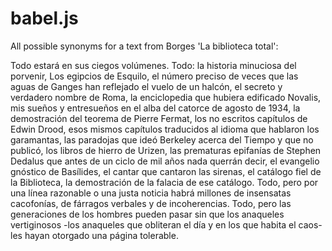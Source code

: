 # babel.js
All possible synonyms for a text from Borges 'La biblioteca total':

Todo estará en sus ciegos volúmenes. Todo: la historia minuciosa del porvenir,
Los egipcios de Esquilo, el número preciso de veces que las aguas de Ganges han
reflejado el vuelo de un halcón, el secreto y verdadero nombre de Roma, la
enciclopedia que hubiera edificado Novalis, mis sueños y entresueños en el alba
del catorce de agosto de 1934, la demostración del teorema de Pierre Fermat, los
no escritos capítulos de Edwin Drood, esos mismos capítulos traducidos al idioma
que hablaron los garamantas, las paradojas que ideó Berkeley acerca del Tiempo y
que no publicó, los libros de hierro de Urizen, las prematuras epifanías de Stephen
Dedalus que antes de un ciclo de mil años nada querrán decir, el evangelio
gnóstico de Basílides, el cantar que cantaron las sirenas, el catálogo fiel de la
Biblioteca, la demostración de la falacia de ese catálogo. Todo, pero por una línea
razonable o una justa noticia habrá millones de insensatas cacofonías, de fárragos
verbales y de incoherencias. Todo, pero las generaciones de los hombres pueden
pasar sin que los anaqueles vertiginosos -los anaqueles que obliteran el día y en los
que habita el caos- les hayan otorgado una página tolerable.


